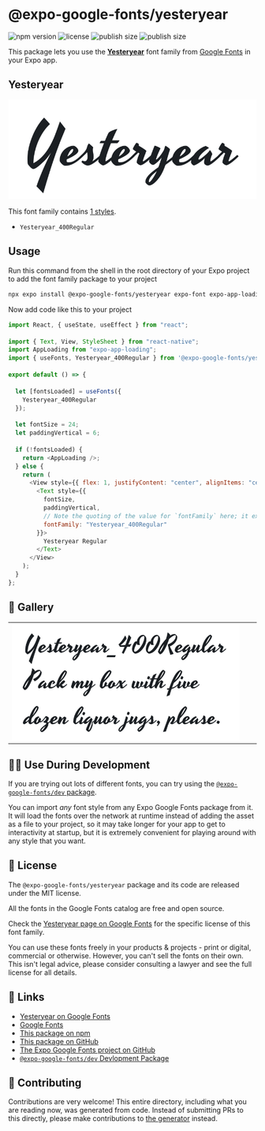 # @expo-google-fonts/yesteryear

![npm version](https://flat.badgen.net/npm/v/@expo-google-fonts/yesteryear)
![license](https://flat.badgen.net/github/license/expo/google-fonts)
![publish size](https://flat.badgen.net/packagephobia/install/@expo-google-fonts/yesteryear)
![publish size](https://flat.badgen.net/packagephobia/publish/@expo-google-fonts/yesteryear)

This package lets you use the [**Yesteryear**](https://fonts.google.com/specimen/Yesteryear) font family from [Google Fonts](https://fonts.google.com/) in your Expo app.

## Yesteryear

![Yesteryear](./font-family.png)

This font family contains [1 styles](#-gallery).

- `Yesteryear_400Regular`

## Usage

Run this command from the shell in the root directory of your Expo project to add the font family package to your project

```sh
npx expo install @expo-google-fonts/yesteryear expo-font expo-app-loading
```

Now add code like this to your project

```js
import React, { useState, useEffect } from "react";

import { Text, View, StyleSheet } from "react-native";
import AppLoading from "expo-app-loading";
import { useFonts, Yesteryear_400Regular } from '@expo-google-fonts/yesteryear';

export default () => {

  let [fontsLoaded] = useFonts({
    Yesteryear_400Regular
  });

  let fontSize = 24;
  let paddingVertical = 6;

  if (!fontsLoaded) {
    return <AppLoading />;
  } else {
    return (
      <View style={{ flex: 1, justifyContent: "center", alignItems: "center" }}>
        <Text style={{
          fontSize,
          paddingVertical,
          // Note the quoting of the value for `fontFamily` here; it expects a string!
          fontFamily: "Yesteryear_400Regular"
        }}>
          Yesteryear Regular
        </Text>
      </View>
    );
  }
};
```

## 🔡 Gallery


||||
|-|-|-|
|![Yesteryear_400Regular](./Yesteryear_400Regular.ttf.png)||||


## 👩‍💻 Use During Development

If you are trying out lots of different fonts, you can try using the [`@expo-google-fonts/dev` package](https://github.com/expo/google-fonts/tree/master/font-packages/dev#readme).

You can import _any_ font style from any Expo Google Fonts package from it. It will load the fonts over the network at runtime instead of adding the asset as a file to your project, so it may take longer for your app to get to interactivity at startup, but it is extremely convenient for playing around with any style that you want.


## 📖 License

The `@expo-google-fonts/yesteryear` package and its code are released under the MIT license.

All the fonts in the Google Fonts catalog are free and open source.

Check the [Yesteryear page on Google Fonts](https://fonts.google.com/specimen/Yesteryear) for the specific license of this font family.

You can use these fonts freely in your products & projects - print or digital, commercial or otherwise. However, you can't sell the fonts on their own. This isn't legal advice, please consider consulting a lawyer and see the full license for all details.

## 🔗 Links

- [Yesteryear on Google Fonts](https://fonts.google.com/specimen/Yesteryear)
- [Google Fonts](https://fonts.google.com/)
- [This package on npm](https://www.npmjs.com/package/@expo-google-fonts/yesteryear)
- [This package on GitHub](https://github.com/expo/google-fonts/tree/master/font-packages/yesteryear)
- [The Expo Google Fonts project on GitHub](https://github.com/expo/google-fonts)
- [`@expo-google-fonts/dev` Devlopment Package](https://github.com/expo/google-fonts/tree/master/font-packages/dev)

## 🤝 Contributing

Contributions are very welcome! This entire directory, including what you are reading now, was generated from code. Instead of submitting PRs to this directly, please make contributions to [the generator](https://github.com/expo/google-fonts/tree/master/packages/generator) instead.
